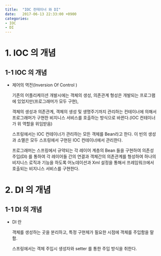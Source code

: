 ```yaml
---
title:  "IOC 컨테이너 와 DI"
date:   2017-06-13 22:33:00 +0900
categories: 
- IOC 
- DI 
---
```




# 1. IOC 의 개념

## 1-1 IOC 의 개념
  
  - 제어의 역전(Inversion Of Control )
   
    기존의 어플리케이션 개발시에는 객체의 생성, 의존관계 형성은 개발되는 프로그램에 있었지만(프로그래머가 모두 구현), 
    
    객체의 생성과 의존관계, 객체의 생성 및 생명주기까지 관리하는
    컨테이너에 의해서 프로그래머가 구현한 비지니스 서비스를 호출하는 방식으로 바뀐다.(IOC 컨테이너가 위 역할을 위임받음)
    
    스프링에서는 IOC 컨테이너가 관리하는 모든 객체를 Bean라고 한다.
    이 빈의 생성과 소멸은 모두 스프링에서 구현된 IOC 컨테이너에서 관리한다.

    프로그래머는 스프링에서 규약되는 각 레이어 계층의 Bean 들을 
    구현하여 의존성 주입(DI) 를 통하여 각 레이어들 간의 연결과
    객체간의 의존관계를 형성하여 하나의 비지니스 로직과 기능을
    하도록 어노데이션과 Xml 설정을 통해서 프레임워크에서 호출되는
    비지니스 서비스를 구현한다.

# 2. DI 의 개념

## 1-1 DI 의 개념
- DI 란

    객체를 생성하는 곳을 분리하고, 특정 구현체가 필요한 시점에 객체를 주입함을 말함.

    스프링에서는 객체 주입시 생성자와  setter 를 통한 주입 방식을 취한다.


    





